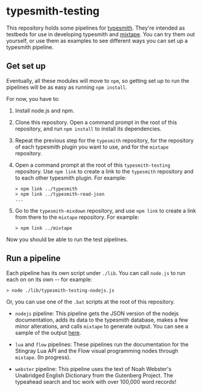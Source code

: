 # typesmith-testing

This repository holds some pipelines for [typesmith](http://www.github.com/bbor/typesmith). They're intended as testbeds for use in developing typesmith and [mixtape](http://www.github.com/bbor/mixtape).
You can try them out yourself, or use them as examples to see different ways you can set up a typesmith pipeline.

## Get set up

Eventually, all these modules will move to `npm`, so getting set up to run the pipelines will be as easy as running `npm install`.

For now, you have to:

1.  Install node.js and npm.

1.  Clone this repository. Open a command prompt in the root of this repository, and run `npm install` to install its dependencies.

1.  Repeat the previous step for the `typesmith` repository, for the repository of each typesmith plugin you want to use, and for the `mixtape` repository.

1.  Open a command prompt at the root of this `typesmith-testing` repository. Use `npm link` to create a link to the `typesmith` repository and to each other typesmith plugin. For example:

    ```
    > npm link ../typesmith
    > npm link ../typesmith-read-json
    ...
    ```

1.  Go to the `typesmith-mixdown` repository, and use `npm link` to create a link from there to the `mixtape` repository. For example:

    ```
    > npm link ../mixtape
    ```

Now you should be able to run the test pipelines.

## Run a pipeline

Each pipeline has its own script under `./lib`. You can call `node.js` to run each on on its own -- for example:

```
> node ./lib/typesmith-testing-nodejs.js
```

Or, you can use one of the `.bat` scripts at the root of this repository.

-   `nodejs` pipeline: This pipeline gets the JSON version of the nodejs documentation, adds its data to the typesmith database, makes a few minor alterations, and calls `mixtape` to generate output. You can see a sample of the output [here](http://bbor.github.io/mixtape/demo-nodejs/misc_About_this_Documentation.html).

-   `lua` and `flow` pipelines: These pipelines run the documentation for the Stingray Lua API and the Flow visual programming nodes through `mixtape`. (In progress).

-	`webster` pipeline: This pipeline uses the text of Noah Webster's Unabridged English Dictionary from the Gutenberg Project. The typeahead search and toc work with over 100,000 word records!
